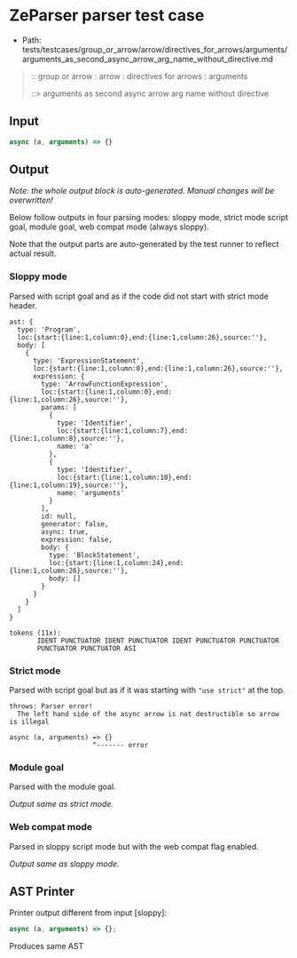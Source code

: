 # ZeParser parser test case

- Path: tests/testcases/group_or_arrow/arrow/directives_for_arrows/arguments/arguments_as_second_async_arrow_arg_name_without_directive.md

> :: group or arrow : arrow : directives for arrows : arguments
>
> ::> arguments as second async arrow arg name without directive

## Input

`````js
async (a, arguments) => {}
`````

## Output

_Note: the whole output block is auto-generated. Manual changes will be overwritten!_

Below follow outputs in four parsing modes: sloppy mode, strict mode script goal, module goal, web compat mode (always sloppy).

Note that the output parts are auto-generated by the test runner to reflect actual result.

### Sloppy mode

Parsed with script goal and as if the code did not start with strict mode header.

`````
ast: {
  type: 'Program',
  loc:{start:{line:1,column:0},end:{line:1,column:26},source:''},
  body: [
    {
      type: 'ExpressionStatement',
      loc:{start:{line:1,column:0},end:{line:1,column:26},source:''},
      expression: {
        type: 'ArrowFunctionExpression',
        loc:{start:{line:1,column:0},end:{line:1,column:26},source:''},
        params: [
          {
            type: 'Identifier',
            loc:{start:{line:1,column:7},end:{line:1,column:8},source:''},
            name: 'a'
          },
          {
            type: 'Identifier',
            loc:{start:{line:1,column:10},end:{line:1,column:19},source:''},
            name: 'arguments'
          }
        ],
        id: null,
        generator: false,
        async: true,
        expression: false,
        body: {
          type: 'BlockStatement',
          loc:{start:{line:1,column:24},end:{line:1,column:26},source:''},
          body: []
        }
      }
    }
  ]
}

tokens (11x):
       IDENT PUNCTUATOR IDENT PUNCTUATOR IDENT PUNCTUATOR PUNCTUATOR
       PUNCTUATOR PUNCTUATOR ASI
`````

### Strict mode

Parsed with script goal but as if it was starting with `"use strict"` at the top.

`````
throws: Parser error!
  The left hand side of the async arrow is not destructible so arrow is illegal

async (a, arguments) => {}
                     ^------- error
`````


### Module goal

Parsed with the module goal.

_Output same as strict mode._

### Web compat mode

Parsed in sloppy script mode but with the web compat flag enabled.

_Output same as sloppy mode._

## AST Printer

Printer output different from input [sloppy]:

````js
async (a, arguments) => {};
````

Produces same AST
